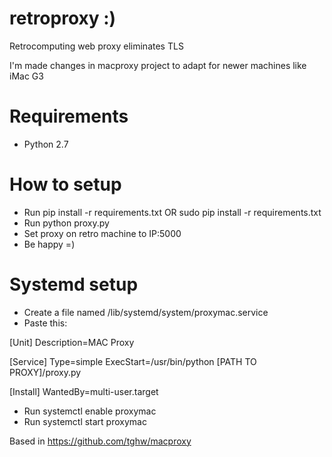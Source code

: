 # retroproxy :)
Retrocomputing web proxy eliminates TLS

I'm made changes in macproxy project to adapt for newer machines like iMac G3

# Requirements
- Python 2.7

# How to setup
- Run pip install -r requirements.txt OR sudo pip install -r requirements.txt
- Run python proxy.py 
- Set proxy on retro machine to IP:5000
- Be happy =)

# Systemd setup

- Create a file named /lib/systemd/system/proxymac.service
- Paste this:

\[Unit\]
Description=MAC Proxy

\[Service\]
Type=simple
ExecStart=/usr/bin/python [PATH TO PROXY]/proxy.py

\[Install\]
WantedBy=multi-user.target

- Run systemctl enable proxymac
- Run systemctl start proxymac


Based in https://github.com/tghw/macproxy
